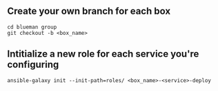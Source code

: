 ## Create your own branch for each box
```git clone git@gitlab.ritsec.club:ists/17/bluemangroup.git
cd blueman group
git checkout -b <box_name>
```

## Intitialize a new role for each service you're configuring
```ansible-galaxy init --init-path=roles/ <box_name>-<service>-deploy ```

